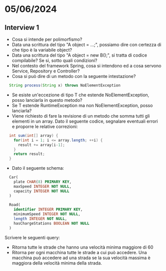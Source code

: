 # 05/06/2024
## Interview 1
- Cosa si intende per polimorfismo?
- Data una scrittura del tipo "A object = ...;", possiamo dire con certezza di che tipo è la variabile object?
- Data una scrittura del tipo "A object = new B();", si tratta di codice compilabile? Se si, sotto quali condizioni?
- Nel contesto del framework Spring, cosa si intendono ed a cosa servono Service, Repository e Controller?
- Cosa si può dire di un metodo con la seguente intestazione?
```java
  String process(String x) throws NoElementException 
```
  - Se esiste un'eccezione di tipo T che estende NoElementException, posso lanciarla in questo metodo?
  - Se T estende RuntimeException ma non NoElementException, posso lanciarla?
- Viene richiesto di fare la revisione di un metodo che somma tutti gli elementi in un array. Dato il seguente codice, segnalare eventuali errori e proporre le relative correzioni:
```java
  int sum(int[] array) {
    for(int i = 1; i <= array.length; ++i) {
      result += array[i-1];
    }
    return result;
  }
```
- Dato il seguente schema:
```sql
  Car(
    plate CHAR(8) PRIMARY KEY,
    maxSpeed INTEGER NOT NULL,
    capacity INTEGER NOT NULL
  )
  
  Road(
    identifier INTEGER PRIMARY KEY,
    minimumSpeed INTEGER NOT NULL,
    length INTEGER NOT NULL,
    hasChargeStations BOOLEAN NOT NULL
  )
```
  Scrivere le seguenti query:
  - Ritorna tutte le strade che hanno una velocità minima maggiore di 60
  - Ritorna per ogni macchina tutte le strade a cui può accedere. Una macchina può accedere ad una strada se la sua velocità massima è maggiora della velocità minima della strada.